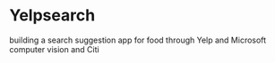 # Yelpsearch
building a search suggestion app for food through Yelp and Microsoft computer vision and Citi
